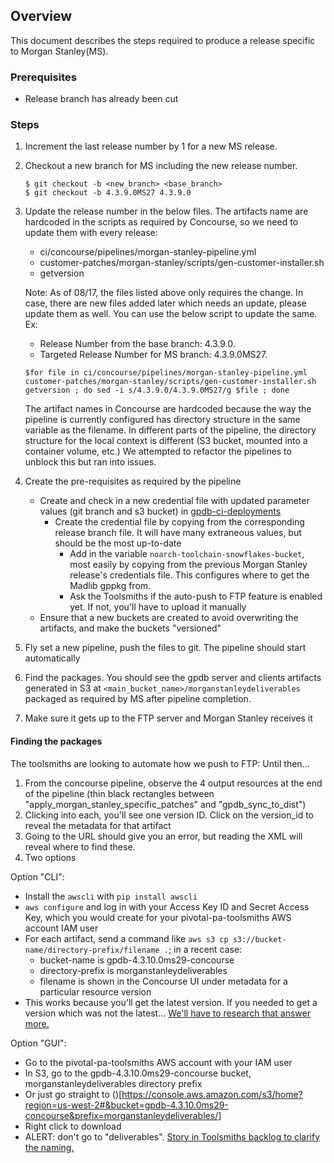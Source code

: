 ## Overview
This document describes the steps required to produce a release specific to Morgan Stanley(MS).

### Prerequisites

- Release branch has already been cut

### Steps
1. Increment the last release number by 1 for a new MS release.
2. Checkout a new branch for MS including the new release number.

	```
	$ git checkout -b <new_branch> <base_branch>
	$ git checkout -b 4.3.9.0MS27 4.3.9.0
	```
3. Update the release number in the below files. The artifacts name are hardcoded in the scripts as required by Concourse, so we need to update them with every release:
	* ci/concourse/pipelines/morgan-stanley-pipeline.yml
	* customer-patches/morgan-stanley/scripts/gen-customer-installer.sh
	* getversion

	Note: As of 08/17, the files listed above only requires the change. In case, there are new files added later which needs an update, please update them as well.
	You can use the below script to update the same.
	Ex:
	* Release Number from the base branch: 4.3.9.0.
	* Targeted Release Number for MS branch: 4.3.9.0MS27.

 	```
 	$for file in ci/concourse/pipelines/morgan-stanley-pipeline.yml customer-patches/morgan-stanley/scripts/gen-customer-installer.sh getversion ; do sed -i s/4.3.9.0/4.3.9.0MS27/g $file ; done
 	```

	The artifact names in Concourse are hardcoded because the way the pipeline is currently configured has directory structure in the same variable as the filename.
	In different parts of the pipeline, the directory structure for the local context is different (S3 bucket, mounted into a container volume, etc.)
	We attempted to refactor the pipelines to unblock this but ran into issues.
4. Create the pre-requisites as required by the pipeline
	* Create and check in a new credential file with updated parameter values (git branch and s3 bucket) in [gpdb-ci-deployments](https://www.github.com/greenplum-db/gpdb-ci-deployments)
	  + Create the credential file by copying from the corresponding release branch file. It will have many extraneous values, but should be the most up-to-date
		+ Add in the variable `noarch-toolchain-snowflakes-bucket`, most easily by copying from the previous Morgan Stanley release's credentials file. This configures where to get the Madlib gppkg from.
		+ Ask the Toolsmiths if the auto-push to FTP feature is enabled yet. If not, you'll have to upload it manually
	* Ensure that a new buckets are created to avoid overwriting the artifacts, and make the buckets "versioned"
5. Fly set a new pipeline, push the files to git. The pipeline should start
   automatically
6. Find the packages. You should see the gpdb server and clients artifacts
	 generated in S3 at `<main_bucket_name>/morganstanleydeliverables` packaged
	 as required by MS after pipeline completion.
7. Make sure it gets up to the FTP server and Morgan Stanley receives it

#### Finding the packages

The toolsmiths are looking to automate how we push to FTP:
[](https://www.pivotaltracker.com/story/show/128436597)
Until then...

1. From the concourse pipeline, observe the 4 output resources at the end of
	 the pipeline (thin black rectangles between
	 "apply_morgan_stanley_specific_patches" and "gpdb_sync_to_dist")
2. Clicking into each, you'll see one version ID. Click on the version_id to
	 reveal the metadata for that artifact
3. Going to the URL should give you an error, but reading the XML will reveal
	 where to find these.
4. Two options

Option "CLI":

- Install the `awscli` with `pip install awscli`
- `aws configure` and log in with your Access Key ID and Secret Access Key,
	which you would create for your pivotal-pa-toolsmiths AWS account IAM user
- For each artifact, send a command like
  `aws s3 cp s3://bucket-name/directory-prefix/filename .`; in a recent case:
    + bucket-name is gpdb-4.3.10.0ms29-concourse
    + directory-prefix is morganstanleydeliverables
    + filename is shown in the Concourse UI under metadata for a particular
		  resource version
- This works because you'll get the latest version. If you needed to get a
	version which was not the latest...	[We'll have to research that answer
	more.](https://www.pivotaltracker.com/story/show/133540511)

Option "GUI":

- Go to the pivotal-pa-toolsmiths AWS account with your IAM user
- In S3, go to the gpdb-4.3.10.0ms29-concourse bucket,
	morganstanleydeliverables directory prefix
- Or just go straight to
	()[https://console.aws.amazon.com/s3/home?region=us-west-2#&bucket=gpdb-4.3.10.0ms29-concourse&prefix=morganstanleydeliverables/]
- Right click to download
- ALERT: don't go to "deliverables". [Story in Toolsmiths backlog to clarify
	the naming.](https://www.pivotaltracker.com/story/show/133541875)
